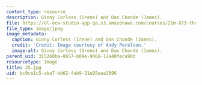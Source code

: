 ```yaml
---
content_type: resource
description: Ginny Corless (Irene) and Dan Chonde (James).
file: https://ol-ocw-studio-app-qa.s3.amazonaws.com/courses/21m-873-theater-arts-topics-fall-2004-january-iap-2005/bc9ce1c5aba7bb62fab931e95eaa3996_25.jpg
file_type: image/jpeg
image_metadata:
  caption: Ginny Corless (Irene) and Dan Chonde (James).
  credit: 'Credit: Image courtesy of Andy Perelson.'
  image-alt: Ginny Corless (Irene) and Dan Chonde (James).
parent_uid: 315260ba-8657-b09e-9068-12a48feca98d
resourcetype: Image
title: 25.jpg
uid: bc9ce1c5-aba7-bb62-fab9-31e95eaa3996
---
```

